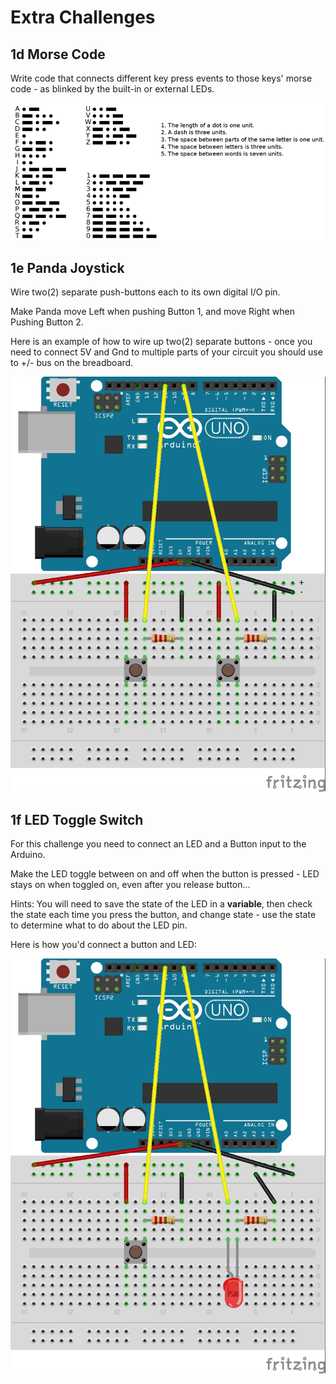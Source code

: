 Extra Challenges
===

## 1d Morse Code

Write code that connects different key press events to those keys' morse code - as blinked by the built-in or external LEDs.

![](images/morse.jpg)

## 1e Panda Joystick

Wire two(2) separate push-buttons each to its own digital I/O pin. 

Make Panda move Left when pushing Button 1, and move Right when Pushing Button 2.

Here is an example of how to wire up two(2) separate buttons - once you need to connect 5V and Gnd to multiple parts of your circuit you should use to +/- bus on the breadboard.

![](images/two_buttons.jpg)

## 1f LED Toggle Switch

For this challenge you need to connect an LED and a Button input to the Arduino.

Make the LED toggle between on and off when the button is pressed - LED stays on when toggled on, even after you release button...

Hints: You will need to save the state of the LED in a **variable**, then check the state each time you press the button, and change state - use the state to determine what to do about the LED pin.

Here is how you'd connect a button and LED:

![](images/button_and_led.jpg)